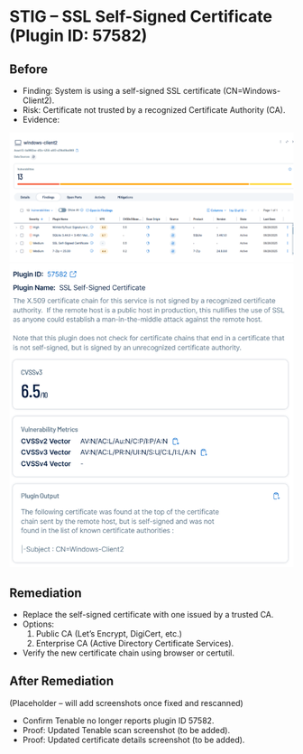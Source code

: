 # STIG – SSL Self-Signed Certificate (Plugin ID: 57582)

## Before
- Finding: System is using a self-signed SSL certificate (CN=Windows-Client2).
- Risk: Certificate not trusted by a recognized Certificate Authority (CA).
- Evidence:  

![Tenable Finding](before-tenable-finding.png)  
![Certificate Details](before-cert-details.png)  

## Remediation
- Replace the self-signed certificate with one issued by a trusted CA.
- Options:  
  1. Public CA (Let’s Encrypt, DigiCert, etc.)  
  2. Enterprise CA (Active Directory Certificate Services).  
- Verify the new certificate chain using browser or certutil.

## After Remediation
(Placeholder – will add screenshots once fixed and rescanned)

- Confirm Tenable no longer reports plugin ID 57582.
- Proof: Updated Tenable scan screenshot (to be added).
- Proof: Updated certificate details screenshot (to be added).

